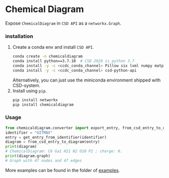 # Chemical Diagram
Expose `ChemicalDiagram` in `CSD API` as a `networkx.Graph`.

### installation
1. Create a conda env and install `CSD API`.
   ```bash
   conda create -n chemicaldiagram
   conda install python==3.7.10  # CSD 2020 is python 3.7
   conda install -y -c <ccdc_conda_channel> Pillow six lxml numpy matplotlib
   conda install -y -c <ccdc_conda_channel> csd-python-api
   ```
   Alternatively, you can just use the miniconda environment shipped with CSD-system.
2. Install using `pip`.
   ```bash
   pip install networkx
   pip install chemicaldiagram
   ```
### Usage
```python
from chemicaldiagram.converter import export_entry, from_csd_entry_to_diagram, get_entry_from_identifier
identifier = "GITMAX"
entry = get_entry_from_identifier(identifier)
diagram = from_csd_entry_to_diagram(entry)
print(diagram)
# ChemicalDiagram: C6 Ga1 H21 N2 O10 P2 ; charge: 0.
print(diagram.graph)
# Graph with 47 nodes and 47 edges
```
More examples can be found in the folder of [examples](./examples).
